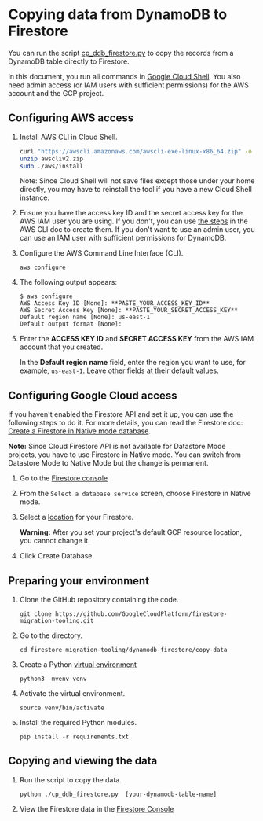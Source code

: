 
# Copying data from DynamoDB to Firestore

You can run the script [cp_ddb_firestore.py](./cp_ddb_firestore.py) to copy the records from a DynamoDB table directly to Firestore.

In this document, you run all commands in [Google Cloud Shell]([https://cloud.google.com/shell). You also need admin access (or IAM users with sufficient permissions) for the AWS account and the GCP project.

## Configuring AWS access

1. Install AWS CLI in Cloud Shell.
    ```bash
    curl "https://awscli.amazonaws.com/awscli-exe-linux-x86_64.zip" -o "awscliv2.zip"
    unzip awscliv2.zip
    sudo ./aws/install
    ```
    Note: Since Cloud Shell will not save files except those under your home directly, you may have to reinstall the tool if you have a new Cloud Shell instance.

1. Ensure you have the access key ID and the secret access key for the AWS IAM user you are using. If you don't, you can use [the steps](https://docs.aws.amazon.com/cli/latest/userguide/getting-started-prereqs.html) in the AWS CLI doc to create them. If you don't want to use an admin user, you can use an IAM user with sufficient permissions for DynamoDB.

1.  Configure the AWS Command Line Interface (CLI).

    ```
    aws configure
    ```

1.  The following output appears:
    ```
    $ aws configure 
    AWS Access Key ID [None]: **PASTE_YOUR_ACCESS_KEY_ID**  
    AWS Secret Access Key [None]: **PASTE_YOUR_SECRET_ACCESS_KEY**  
    Default region name [None]: us-east-1  
    Default output format [None]:
     ```

1.  Enter the **ACCESS KEY ID** and **SECRET ACCESS KEY** from the AWS IAM account that you created.
    
    In the **Default region name** field, enter the region you want to use, for example, `us-east-1`. Leave other fields at their default values.

## Configuring Google Cloud access

If you haven't enabled the Firestore API and set it up, you can use the following steps to do it. For more details, you can read the Firestore doc: [Create a Firestore in Native mode database](https://cloud.google.com/firestore/docs/quickstart-servers#create_a_in_native_mode_database).

**Note:** Since Cloud Firestore API is not available for Datastore Mode projects, you have to use Firestore in Native mode. You can switch from Datastore Mode to Native Mode but the change is permanent.

1. Go to the [Firestore console](https://console.cloud.google.com/firestore/data)

1. From the `Select a database service` screen, choose Firestore in Native mode.

1. Select a [location](https://cloud.google.com/firestore/docs/locations#types) for your Firestore.

   **Warning:** After you set your project's default GCP resource location, you cannot change it.

1. Click Create Database.

## Preparing your environment

1. Clone the GitHub repository containing the code.
    ```
    git clone https://github.com/GoogleCloudPlatform/firestore-migration-tooling.git
    ```

1. Go to the directory.
    ```
    cd firestore-migration-tooling/dynamodb-firestore/copy-data
    ```

1. Create a Python [virtual environment](https://docs.python.org/3/library/venv.html)
    ```
    python3 -mvenv venv
    ```

1. Activate the virtual environment.
    ```
    source venv/bin/activate
    ```

1. Install the required Python modules.
    ```
    pip install -r requirements.txt
    ```

## Copying and viewing the data

1. Run the script to copy the data.
    ```
    python ./cp_ddb_firestore.py  [your-dynamodb-table-name]
    ```

1. View the Firestore data in the [Firestore Console](https://console.cloud.google.com/firestore/data)